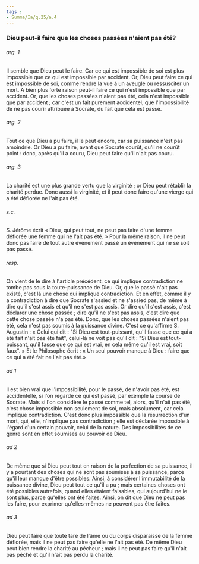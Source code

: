 ```yaml
---
tags : 
- Summa/Ia/q.25/a.4
---
```


### Dieu peut-il faire que les choses passées n'aient pas été?

###### arg. 1
Il semble que Dieu peut le faire. Car ce qui est impossible de soi est plus impossible que ce qui est impossible par accident. Or, Dieu peut faire ce qui est impossible de soi, comme rendre la vue à un aveugle ou ressusciter un mort. A bien plus forte raison peut-il faire ce qui n'est impossible que par accident. Or, que les choses passées n'aient pas été, cela n'est impossible que par accident ; car c'est un fait purement accidentel, que l'impossibilité de ne pas courir attribuée à Socrate, du fait que cela est passé. 

###### arg. 2
Tout ce que Dieu a pu faire, il le peut encore, car sa puissance n'est pas amoindrie. Or Dieu a pu faire, avant que Socrate courût, qu'il ne courût point : donc, après qu'il a couru, Dieu peut faire qu'il n'ait pas couru. 

###### arg. 3
La charité est une plus grande vertu que la virginité ; or Dieu peut rétablir la charité perdue. Donc aussi la virginité, et il peut donc faire qu'une vierge qui a été déflorée ne l'ait pas été. 

###### s.c.
S. Jérôme écrit « Dieu, qui peut tout, ne peut pas faire d'une femme déflorée une femme qui ne l'ait pas été. » Pour la même raison, il ne peut donc pas faire de tout autre événement passé un événement qui ne se soit pas passé. 

###### resp.
On vient de le dire à l'article précédent, ce qui implique contradiction ne tombe pas sous la toute-puissance de Dieu. Or, que le passé n'ait pas existé, c'est là une chose qui implique contradiction. Et en effet, comme il y a contradiction à dire que Socrate s'assied et ne s'assied pas, de même à dire qu'il s'est assis et qu'il ne s'est pas assis. Or dire qu'il s'est assis, c'est déclarer une chose passée ; dire qu'il ne s'est pas assis, c'est dire que cette chose passée n'a pas été. Donc, que les choses passées n'aient pas été, cela n'est pas soumis à la puissance divine. C'est ce qu'affirme S. Augustin : « Celui qui dit : "Si Dieu est tout-puissant, qu'il fasse que ce qui a été fait n'ait pas été fait", celui-là ne voit pas qu'il dit : "Si Dieu est tout-puissant, qu'il fasse que ce qui est vrai, en cela même qu'il est vrai, soit faux". » Et le Philosophe écrit : « Un seul pouvoir manque à Dieu : faire que ce qui a été fait ne l'ait pas été.» 

###### ad 1
Il est bien vrai que l'impossibilité, pour le passé, de n'avoir pas été, est accidentelle, si l'on regarde ce qui est passé, par exemple la course de Socrate. Mais si l'on considère le passé comme tel, alors, qu'il n'ait pas été, c'est chose impossible non seulement de soi, mais absolument, car cela implique contradiction. C'est donc plus impossible que la résurrection d'un mort, qui, elle, n'implique pas contradiction ; elle est déclarée impossible à l'égard d'un certain pouvoir, celui de la nature. Des impossibilités de ce genre sont en effet soumises au pouvoir de Dieu. 

###### ad 2
De même que si Dieu peut tout en raison de la perfection de sa puissance, il y a pourtant des choses qui ne sont pas soumises à sa puissance, parce qu'il leur manque d'être possibles. Ainsi, à considérer l'immutabilité de la puissance divine, Dieu peut tout ce qu'il a pu ; mais certaines choses ont été possibles autrefois, quand elles étaient faisables, qui aujourd'hui ne le sont plus, parce qu'elles ont été faites. Ainsi, on dit que Dieu ne peut pas les faire, pour exprimer qu'elles-mêmes ne peuvent pas être faites. 

###### ad 3
Dieu peut faire que toute tare de l'âme ou du corps disparaisse de la femme déflorée, mais il ne peut pas faire qu'elle ne l'ait pas été. De même Dieu peut bien rendre la charité au pécheur ; mais il ne peut pas faire qu'il n'ait pas péché et qu'il n'ait pas perdu la charité. 



